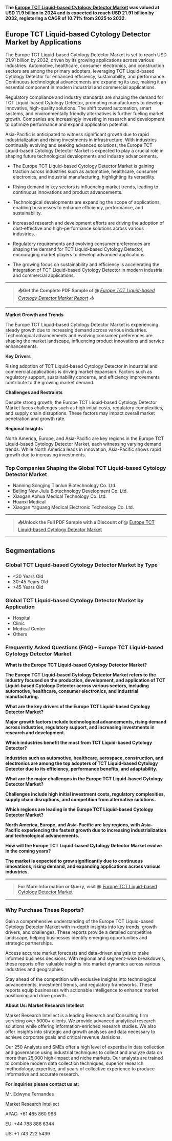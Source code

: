<p><strong>The <a href="https://www.marketresearchintellect.com/download-sample/?rid=1079921&amp;utm_source=Pulse-April-Europe&amp;utm_medium=852">Europe TCT Liquid-based Cytology Detector Market</a> was valued at USD 11.9 billion in 2024 and is expected to reach USD 21.91 billion by 2032, registering a CAGR of 10.71% from 2025 to 2032.</strong></p><h2>Europe TCT Liquid-based Cytology Detector Market by Applications&nbsp;</h2><p><p>The Europe TCT Liquid-based Cytology Detector Market is set to reach USD 21.91 billion by 2032, driven by its growing applications across various industries. Automotive, healthcare, consumer electronics, and construction sectors are among the primary adopters, leveraging TCT Liquid-based Cytology Detector for enhanced efficiency, sustainability, and performance. Continuous technological advancements are expanding its use, making it an essential component in modern industrial and commercial applications.</p><p>Regulatory compliance and industry standards are shaping the demand for TCT Liquid-based Cytology Detector, prompting manufacturers to develop innovative, high-quality solutions. The shift toward automation, smart systems, and environmentally friendly alternatives is further fueling market growth. Companies are increasingly investing in research and development to optimize performance and expand application potential.</p><p>Asia-Pacific is anticipated to witness significant growth due to rapid industrialization and rising investments in infrastructure. With industries continually evolving and seeking advanced solutions, the Europe TCT Liquid-based Cytology Detector Market is expected to play a crucial role in shaping future technological developments and industry advancements.</p></p><ul><li><p>The Europe TCT Liquid-based Cytology Detector Market is gaining traction across industries such as automotive, healthcare, consumer electronics, and industrial manufacturing, highlighting its versatility.</p></li><li><p>Rising demand in key sectors is influencing market trends, leading to continuous innovations and product advancements.</p></li><li><p>Technological developments are expanding the scope of applications, enabling businesses to enhance efficiency, performance, and sustainability.</p></li><li><p>Increased research and development efforts are driving the adoption of cost-effective and high-performance solutions across various industries.</p></li><li><p>Regulatory requirements and evolving consumer preferences are shaping the demand for TCT Liquid-based Cytology Detector, encouraging market players to develop advanced applications.</p></li><li><p>The growing focus on sustainability and efficiency is accelerating the integration of TCT Liquid-based Cytology Detector in modern industrial and commercial applications.</p></li></ul><hr /><blockquote><p><strong><span class="font-[700]">📥Get the Complete PDF Sample of @ </span></strong><em><span class="font-[700]"><a href="https://www.marketresearchintellect.com/download-sample/?rid=1079921&amp;utm_source=Pulse-April-Europe&amp;utm_medium=852" target="_blank" data-tracking-control-name="article-ssr-frontend-pulse_little-text-block" data-tracking-will-navigate="" data-test-link="">Europe TCT Liquid-based Cytology Detector Market Report</a>&nbsp;📥</span></em></p></blockquote><hr /><p class="" data-start="77" data-end="360"><strong data-start="77" data-end="105">Market Growth and Trends</strong></p><p class="" data-start="77" data-end="360">The Europe TCT Liquid-based Cytology Detector Market is experiencing steady growth due to increasing demand across various industries. Technological advancements and evolving consumer preferences are shaping the market landscape, influencing product innovations and service enhancements.</p><p class="" data-start="362" data-end="606"><strong data-start="362" data-end="377">Key Drivers</strong></p><p class="" data-start="362" data-end="606">Rising adoption of TCT Liquid-based Cytology Detector in industrial and commercial applications is driving market expansion. Factors such as regulatory support, sustainability concerns, and efficiency improvements contribute to the growing market demand.</p><p class="" data-start="608" data-end="849"><strong data-start="608" data-end="637">Challenges and Restraints</strong></p><p class="" data-start="608" data-end="849">Despite strong growth, the Europe TCT Liquid-based Cytology Detector Market faces challenges such as high initial costs, regulatory complexities, and supply chain disruptions. These factors may impact overall market penetration and growth rate.</p><p class="" data-start="851" data-end="1095"><strong data-start="851" data-end="872">Regional Insights</strong></p><p class="" data-start="851" data-end="1095">North America, Europe, and Asia-Pacific are key regions in the Europe TCT Liquid-based Cytology Detector Market, each witnessing varying demand trends. While North America leads in innovation, Asia-Pacific shows rapid growth due to increasing investments.</p><p><h3>Top Companies Shaping the Global TCT Liquid-based Cytology Detector Market </h3><ul><li>Nanning Songjing Tianlun Biotechnology Co. Ltd.</li><li> Beijing New Jiulu Biotechnology Development Co. Ltd.</li><li> Xiaogan Aohua Medical Technology Co. Ltd.</li><li> Huanxi Medical</li><li> Xiaogan Yaguang Medical Electronic Technology Co. Ltd.</li></ul></p><hr /><blockquote><p><strong>📥Unlock the Full PDF Sample with a Discount of @</strong> <a href="https://www.marketresearchintellect.com/ask-for-discount/?rid=1079921&amp;utm_source=Pulse-April-Europe&amp;utm_medium=852">Europe TCT Liquid-based Cytology Detector Market</a></p></blockquote><hr /><p><h2>Segmentations</h2><h3>Global TCT Liquid-based Cytology Detector Market by Type</h3><ul><li><30 Years Old</li><li>30-45 Years Old</li><li>>45 Years Old</li></ul><h3>Global TCT Liquid-based Cytology Detector Market by Application</h3><ul><li>Hospital</li><li>Clinic</li><li>Medical Center</li><li>Others</li></ul></p><h3><strong>Frequently Asked Questions (FAQ) &ndash; Europe TCT Liquid-based Cytology Detector Market</strong></h3><p><strong>What is the Europe TCT Liquid-based Cytology Detector Market?</strong></p><p><strong>The Europe TCT Liquid-based Cytology Detector Market refers to the industry focused on the production, development, and application of TCT Liquid-based Cytology Detector across various sectors, including automotive, healthcare, consumer electronics, and industrial manufacturing.</strong></p><p><strong>What are the key drivers of the Europe TCT Liquid-based Cytology Detector Market?</strong></p><p><strong>Major growth factors include technological advancements, rising demand across industries, regulatory support, and increasing investments in research and development.</strong></p><p><strong>Which industries benefit the most from TCT Liquid-based Cytology Detector?</strong></p><p><strong>Industries such as automotive, healthcare, aerospace, construction, and electronics are among the top adopters of TCT Liquid-based Cytology Detector due to its efficiency, performance benefits, and adaptability.</strong></p><p><strong>What are the major challenges in the Europe TCT Liquid-based Cytology Detector Market?</strong></p><p><strong>Challenges include high initial investment costs, regulatory complexities, supply chain disruptions, and competition from alternative solutions.</strong></p><p><strong>Which regions are leading in the Europe TCT Liquid-based Cytology Detector Market?</strong></p><p><strong>North America, Europe, and Asia-Pacific are key regions, with Asia-Pacific experiencing the fastest growth due to increasing industrialization and technological advancements.</strong></p><p><strong>How will the Europe TCT Liquid-based Cytology Detector Market evolve in the coming years?</strong></p><p><strong>The market is expected to grow significantly due to continuous innovations, rising demand, and expanding applications across various industries.</strong></p><hr /><blockquote><p><span class="font-[700]"><strong>For More Information or Query, visit&nbsp;@</strong>&nbsp;</span><span class="font-[700]"><a href="https://www.marketresearchintellect.com/product/tct-liquid-based-cytology-detector-market/?utm_source=Linkedin&utm_medium=852" target="_blank" data-tracking-control-name="article-ssr-frontend-pulse_little-text-block" data-tracking-will-navigate="" data-test-link="">Europe TCT Liquid-based Cytology Detector Market</a></span></p></blockquote><hr /><h3><strong data-start="0" data-end="31">Why Purchase These Reports?</strong></h3><p class="" data-start="35" data-end="297">Gain a comprehensive understanding of the Europe TCT Liquid-based Cytology Detector Market with in-depth insights into key trends, growth drivers, and challenges. These reports provide a detailed competitive landscape, helping businesses identify emerging opportunities and strategic partnerships.</p><p class="" data-start="299" data-end="540">Access accurate market forecasts and data-driven analysis to make informed business decisions. With regional and segment-wise breakdowns, these reports offer valuable insights into market dynamics across various industries and geographies.</p><p class="" data-start="542" data-end="784">Stay ahead of the competition with exclusive insights into technological advancements, investment trends, and regulatory frameworks. These reports equip businesses with actionable intelligence to enhance market positioning and drive growth.</p><p><strong><span class="font-[700]">About Us: Market Research Intellect</span></strong></p><p><span class="">Market Research Intellect is a leading Research and Consulting firm servicing over 5000+ clients. We provide advanced analytical research solutions while offering information-enriched research studies.&nbsp;</span>We also offer insights into strategic and growth analyses and data necessary to achieve corporate goals and critical revenue Janisions.</p><p><span class="">Our 250 Analysts and SMEs offer a high level of expertise in data collection and governance using industrial techniques to collect and analyze data on more than 25,000 high-impact and niche markets. Our analysts are trained to combine modern data collection techniques, superior research methodology, expertise, and years of collective experience to produce informative and accurate research.</span></p><p><strong>For inquiries please contact us at:</strong></p><p>Mr. Edwyne Fernandes</p><p>Market Research Intellect</p><p>APAC: +61 485 860 968</p><p>EU: +44 788 886 6344</p><p>US: +1 743 222 5439</p>
